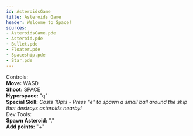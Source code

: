 ```yaml
---
id: AsteroidsGame
title: Asteroids Game
header: Welcome to Space!
sources:
- AsteroidsGame.pde
- Asteroid.pde
- Bullet.pde
- Floater.pde
- Spaceship.pde
- Star.pde
---
```

Controls:  
**Move:** WASD  
**Shoot:** SPACE  
**Hyperspace:** "q"  
**Special Skill:** _Costs 10pts - Press "e" to spawn a small ball around the ship that destroys asteroids nearby!_  
Dev Tools:  
**Spawn Asteroid:** "."   
**Add points:** "+"